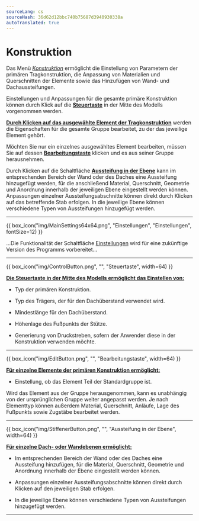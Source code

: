 ```yaml
---
sourceLang: cs
sourceHash: 36d62d12bbc740b75687d3940930338a
autoTranslated: true
---
```


# Konstruktion

<p>Das Menü <u><i>Konstruktion</i></u> ermöglicht die Einstellung von Parametern der primären Tragkonstruktion, die Anpassung von Materialien und Querschnitten der Elemente sowie das Hinzufügen von Wand- und Dachaussteifungen.</p>

<p>Einstellungen und Anpassungen für die gesamte primäre Konstruktion können durch Klick auf die <b><u>Steuertaste</u></b> in der Mitte des Modells vorgenommen werden.</p>

<p><b><u>Durch Klicken auf das ausgewählte Element der Tragkonstruktion</u></b> werden die Eigenschaften für die gesamte Gruppe bearbeitet, zu der das jeweilige Element gehört.</p>

<p>Möchten Sie nur ein einzelnes ausgewähltes Element bearbeiten, müssen Sie auf dessen <b><u>Bearbeitungstaste</u></b> klicken und es aus seiner Gruppe herausnehmen.</p>

<p>Durch Klicken auf die Schaltfläche <b><u>Aussteifung in der Ebene</u></b> kann im entsprechenden Bereich der Wand oder des Daches eine Aussteifung hinzugefügt werden, für die anschließend Material, Querschnitt, Geometrie und Anordnung innerhalb der jeweiligen Ebene eingestellt werden können. Anpassungen einzelner Aussteifungsabschnitte können direkt durch Klicken auf das betreffende Stab erfolgen. In die jeweilige Ebene können verschiedene Typen von Aussteifungen hinzugefügt werden.</p>

<hr class="main">

{{ box_icon("img/MainSettings64x64.png", "Einstellungen", "Einstellungen", fontSize=12) }}

<p>...Die Funktionalität der Schaltfläche <u>Einstellungen</u> wird für eine zukünftige Version des Programms vorbereitet...</p>

<hr class="main">

{{ box_icon("img/ControlButton.png", "", "Steuertaste", width=64) }}

<p><b><u>Die Steuertaste in der Mitte des Modells ermöglicht das Einstellen von:</u></b></p>
<ul>
  <li><p>Typ der primären Konstruktion.</p></li>
  <li><p>Typ des Trägers, der für den Dachüberstand verwendet wird.</p></li>
  <li><p>Mindestlänge für den Dachüberstand.</p></li>
  <li><p>Höhenlage des Fußpunkts der Stütze.</p></li>
  <li><p>Generierung von Druckstreben, sofern der Anwender diese in der Konstruktion verwenden möchte.</p></li>
</ul>

<hr class="main">

{{ box_icon("img/EditButton.png", "", "Bearbeitungstaste", width=64) }}

<p><b><u>Für einzelne Elemente der primären Konstruktion ermöglicht:</u></b></p>
<ul>
  <li><p>Einstellung, ob das Element Teil der Standardgruppe ist.</p></li>
</ul>

<p>Wird das Element aus der Gruppe herausgenommen, kann es unabhängig von der ursprünglichen Gruppe weiter angepasst werden. Je nach Elementtyp können außerdem Material, Querschnitt, Anläufe, Lage des Fußpunkts sowie Zugstäbe bearbeitet werden.</p>

<hr class="main">

{{ box_icon("img/StiffenerButton.png", "", "Aussteifung in der Ebene", width=64) }}

<p><b><u>Für einzelne Dach- oder Wandebenen ermöglicht:</u></b></p>
<ul>
  <li><p>Im entsprechenden Bereich der Wand oder des Daches eine Aussteifung hinzufügen, für die Material, Querschnitt, Geometrie und Anordnung innerhalb der Ebene eingestellt werden können.</p></li>
  <li><p>Anpassungen einzelner Aussteifungsabschnitte können direkt durch Klicken auf den jeweiligen Stab erfolgen.</p></li>
  <li><p>In die jeweilige Ebene können verschiedene Typen von Aussteifungen hinzugefügt werden.</p></li>
</ul>

<hr class="main">

<!-- product: HiStruct Building Configurator -->